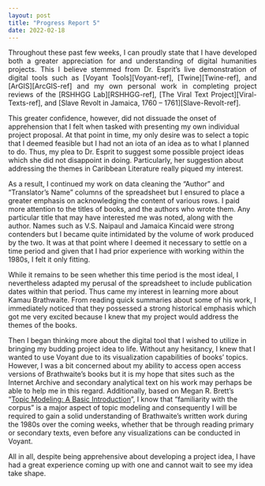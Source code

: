 ```yaml
---
layout: post
title: "Progress Report 5"
date: 2022-02-18
---
```

<p align="justify">
Throughout these past few weeks, I can proudly state that I have developed both a greater appreciation for and understanding of digital humanities projects. This I believe stemmed from Dr. Esprit’s live demonstration of digital tools such as [Voyant Tools][Voyant-ref], [Twine][Twine-ref], and [ArGIS][ArcGIS-ref] and my own personal work in completing project reviews of the [RSHHGG Lab][RSHHGG-ref], [The Viral Text Project][Viral-Texts-ref], and [Slave Revolt in Jamaica, 1760 – 1761][Slave-Revolt-ref].

This greater confidence, however, did not dissuade the onset of apprehension that I felt when tasked with presenting my own individual project proposal. At that point in time, my only desire was to select a topic that I deemed feasible but I had not an iota of an idea as to what I planned to do. Thus, my plea to Dr. Esprit to suggest some possible project ideas which she did not disappoint in doing. Particularly, her suggestion about addressing the themes in Caribbean Literature really piqued my interest.

As a result, I continued my work on data cleaning the “Author” and “Translator’s Name” columns of the spreadsheet but I ensured to place a greater emphasis on acknowledging the content of various rows. I paid more attention to the titles of books, and the authors who wrote them. Any particular title that may have interested me was noted, along with the author. Names such as V.S. Naipaul and Jamaica Kincaid were strong contenders but I became quite intimidated by the volume of work produced by the two. It was at that point where I deemed it necessary to settle on a time period and given that I had prior experience with working within the 1980s, I felt it only fitting.

While it remains to be seen whether this time period is the most ideal, I nevertheless adapted my perusal of the spreadsheet to include publication dates within that period. Thus came my interest in learning more about Kamau Brathwaite. From reading quick summaries about some of his work, I immediately noticed that they possessed a strong historical emphasis which got me very excited because I knew that my project would address the themes of the books.

Then I began thinking more about the digital tool that I wished to utilize in bringing my budding project idea to life. Without any hesitancy, I knew that I wanted to use Voyant due to its visualization capabilities of books’ topics. However, I was a bit concerned about my ability to access open access versions of Brathwaite’s books but it is my hope that sites such as the Internet Archive and secondary analytical text on his work may perhaps be able to help me in this regard. Additionally, based on Megan R. Brett’s “[Topic Modeling: A Basic Introduction][Brett-ref]”, I know that “familiarity with the corpus” is a major aspect of topic modeling and consequently I will be required to gain a solid understanding of Brathwaite’s written work during the 1980s over the coming weeks, whether that be through reading primary or secondary texts, even before any visualizations can be conducted in Voyant.

All in all, despite being apprehensive about developing a project idea, I have had a great experience coming up with one and cannot wait to see my idea take shape.
</p>

[Voyant-ref]: https://voyant-tools.org/
[Twine-ref]: https://twinery.org/
[ArcGIS-ref]: https://www.arcgis.com/index.html
[RSHHGG-ref]: https://rshhgglab.com/
[Viral-Texts-ref]: https://viraltexts.org/
[Slave-Revolt-ref]: http://revolt.axismaps.com/
[Brett-ref]: http://journalofdigitalhumanities.org/2-1/topic-modeling-a-basic-introduction-by-megan-r-brett/
